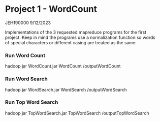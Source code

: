 # Project 1 - WordCount
JEH190000
9/12/2023

Implementations of the 3 requested mapreduce programs for the first project.
Keep in mind the programs use a normalization function so words of special characters or different casing are treated as the same.

### Run Word Count
hadoop jar WordCount.jar WordCount <input-file> /outputWordCount

### Run Word Search
hadoop jar WordSearch.jar WordSearch <input-file> /outputWordSearch

### Run Top Word Search
hadoop jar TopWordSearch.jar TopWordSearch <input-file> /outputTopWordSearch
